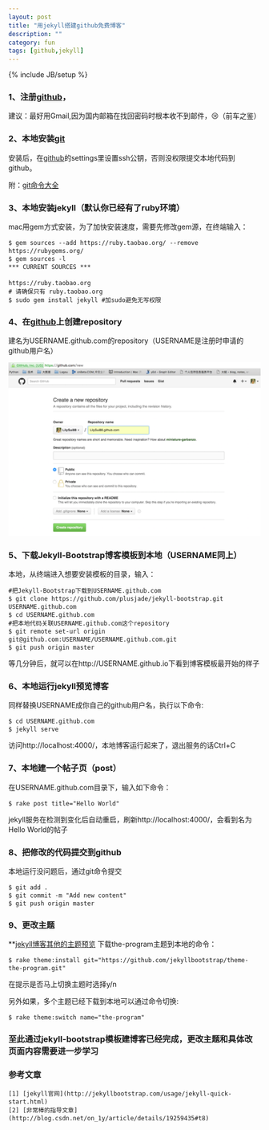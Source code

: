 ```yaml
---
layout: post
title: "用jekyll搭建github免费博客"
description: ""
category: fun
tags: [github,jekyll]
---
```

{% include JB/setup %}
### 1、注册[github](https://github.com/)，
建议：最好用Gmail,因为国内邮箱在找回密码时根本收不到邮件，😢（前车之鉴）

### 2、本地安装[git](http://git-scm.com/book/en/v2/Getting-Started-Installing-Git)
安装后，在[github](https://github.com/)的settings里设置ssh公钥，否则没权限提交本地代码到github。

附：[git命令大全](http://www.cnblogs.com/mengdd/p/4153773.html)

### 3、本地安装jekyll（默认你已经有了ruby环境）
mac用gem方式安装，为了加快安装速度，需要先修改gem源，在终端输入：

    $ gem sources --add https://ruby.taobao.org/ --remove https://rubygems.org/
    $ gem sources -l
    *** CURRENT SOURCES ***

    https://ruby.taobao.org
    # 请确保只有 ruby.taobao.org
    $ sudo gem install jekyll #加sudo避免无写权限

### 4、在[github](https://github.com/)上创建repository

建名为USERNAME.github.com的repository（USERNAME是注册时申请的github用户名）

![截图](/pic/create_repository_shotcut.png)

### 5、下载Jekyll-Bootstrap博客模板到本地（USERNAME同上）
本地，从终端进入想要安装模板的目录，输入：

	#把Jekyll-Bootstrap下载到USERNAME.github.com
    $ git clone https://github.com/plusjade/jekyll-bootstrap.git USERNAME.github.com
    $ cd USERNAME.github.com
    #把本地代码关联USERNAME.github.com这个repository
    $ git remote set-url origin git@github.com:USERNAME/USERNAME.github.com.git 
    $ git push origin master

等几分钟后，就可以在http://USERNAME.github.io下看到博客模板最开始的样子

### 6、本地运行jekyll预览博客
同样替换USERNAME成你自己的github用户名，执行以下命令:

    $ cd USERNAME.github.com 
    $ jekyll serve

访问http://localhost:4000/，本地博客运行起来了，退出服务的话Ctrl+C

### 7、本地建一个帖子页（post）
在USERNAME.github.com目录下，输入如下命令：

    $ rake post title="Hello World"

jekyll服务在检测到变化后自动重启，刷新http://localhost:4000/，会看到名为Hello World的帖子

### 8、把修改的代码提交到github
本地运行没问题后，通过git命令提交

    $ git add .
    $ git commit -m "Add new content"
    $ git push origin master



### 9、更改主题

**[jekyll博客其他的主题预览](http://themes.jekyllbootstrap.com/)
下载the-program主题到本地的命令：

    $ rake theme:install git="https://github.com/jekyllbootstrap/theme-the-program.git"

在提示是否马上切换主题时选择y/n

另外如果，多个主题已经下载到本地可以通过命令切换:

    $ rake theme:switch name="the-program"

### 至此通过jekyll-bootstrap模板建博客已经完成，更改主题和具体改页面内容需要进一步学习

### 参考文章

	[1] [jekyll官网](http://jekyllbootstrap.com/usage/jekyll-quick-start.html)
	[2] [非常棒的指导文章](http://blog.csdn.net/on_1y/article/details/19259435#t8)


